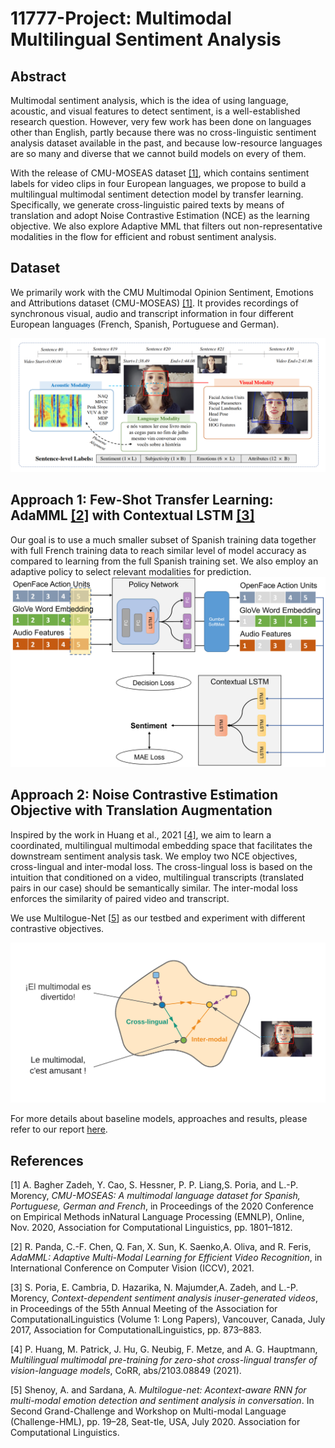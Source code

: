 # 11777-Project: Multimodal Multilingual Sentiment Analysis

## Abstract

Multimodal sentiment analysis, which is the idea of using language, acoustic, and visual features to detect sentiment, is a well-established research question. However, very few work has been done on languages other than English, partly because there was no cross-linguistic sentiment analysis dataset available in the past, and because low-resource languages are so many and diverse that we cannot build models on every of them.

With the release of CMU-MOSEAS dataset [[1]](#1), which contains sentiment labels for video clips in four European languages, we propose to build a multilingual multimodal sentiment detection model by transfer learning. Specifically, we generate cross-linguistic paired texts by means of translation and adopt Noise Contrastive Estimation (NCE) as the learning objective. We also explore Adaptive MML that filters out non-representative modalities in the flow for efficient and robust sentiment analysis.

## Dataset

We primarily work with the CMU Multimodal Opinion Sentiment, Emotions and Attributions dataset (CMU-MOSEAS) [[1]](#1). It provides recordings of synchronous visual, audio and transcript information in four different European languages (French, Spanish, Portuguese and German).

![](./figs/moseas.png)

## Approach 1: Few-Shot Transfer Learning: AdaMML [[2]](#2) with Contextual LSTM [[3]](#3)
Our goal is to use a much smaller subset of Spanish training data together with full French training data to reach similar level of model accuracy as compared to learning from the full Spanish training set. We also employ an adaptive policy to select relevant modalities for prediction.
![](./figs/AdaMML.png)

## Approach 2: Noise Contrastive Estimation Objective with Translation Augmentation

Inspired by the work in Huang et al., 2021 [[4]](#4), we aim to learn a coordinated, multilingual multimodal embedding space that facilitates the downstream sentiment analysis task. We employ two NCE objectives, cross-lingual and inter-modal loss. The cross-lingual loss is based on the intuition that conditioned on a video, multilingual transcripts (translated pairs in our case) should be semantically similar. The inter-modal loss enforces the similarity of paired video and transcript.

We use Multilogue-Net [[5](#5)] as our testbed and experiment with different contrastive objectives.

![](./figs/nce.png)

For more details about baseline models, approaches and results, please refer to our report [here](./report.pdf).

## References
<a id="1">[1]</a> 
A. Bagher Zadeh, Y. Cao, S. Hessner, P. P. Liang,S. Poria, and L.-P. Morency, *CMU-MOSEAS: A multimodal language dataset for Spanish, Portuguese, German and French*, in Proceedings of the 2020 Conference on Empirical Methods inNatural Language Processing (EMNLP), Online, Nov. 2020, Association for Computational Linguistics, pp. 1801–1812.

<a id="2">[2]</a>
R. Panda, C.-F. Chen, Q. Fan, X. Sun, K. Saenko,A. Oliva, and R. Feris, *AdaMML: Adaptive Multi-Modal Learning for Efficient Video Recognition*, in International Conference on Computer Vision (ICCV), 2021.

<a id="3">[3]</a>
S. Poria, E. Cambria, D. Hazarika, N. Majumder,A. Zadeh, and L.-P. Morency, *Context-dependent sentiment analysis inuser-generated videos*, in Proceedings of the 55th Annual Meeting of the Association for ComputationalLinguistics (Volume 1: Long Papers), Vancouver, Canada, July 2017, Association for ComputationalLinguistics, pp. 873–883.

<a id="4">[4]</a>
P. Huang, M. Patrick, J. Hu, G. Neubig, F. Metze, and A. G. Hauptmann, *Multilingual multimodal pre-training for zero-shot cross-lingual transfer of vision-language models*, CoRR, abs/2103.08849 (2021).

<a id="5">[5]</a>
Shenoy, A. and Sardana, A. *Multilogue-net: Acontext-aware RNN  for  multi-modal emotion  detection and sentiment analysis in conversation*. In Second Grand-Challenge and Workshop  on   Multi-modal  Language (Challenge-HML), pp. 19–28, Seat-tle, USA, July  2020. Association for  Computational Linguistics. 

